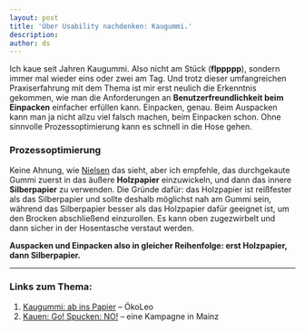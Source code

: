 ```yaml
---
layout: post
title: 'Über Usability nachdenken: Kaugummi.'
description:
author: ds
---
```



Ich kaue seit Jahren Kaugummi. Also nicht am Stück (**flppppp**), sondern immer mal wieder eins oder zwei am Tag. Und trotz dieser umfangreichen Praxiserfahrung mit dem Thema ist mir erst neulich die Erkenntnis gekommen, wie man die Anforderungen an **Benutzerfreundlichkeit beim Einpacken** einfacher erfüllen kann. Einpacken, genau. Beim Auspacken kann man ja nicht allzu viel falsch machen, beim Einpacken schon. Ohne sinnvolle Prozessoptimierung kann es schnell in die Hose gehen.

### Prozessoptimierung

Keine Ahnung, wie [Nielsen](http://www.useit.com) das sieht, aber ich empfehle, das durchgekaute Gummi zuerst in das äußere **Holzpapier** einzuwickeln, und dann das innere **Silberpapier** zu verwenden. Die Gründe dafür: das Holzpapier ist reißfester als das Silberpapier und sollte deshalb möglichst nah am Gummi sein, während das Silberpapier besser als das Holzpapier dafür geeignet ist, um den Brocken abschließend einzurollen. Es kann oben zugezwirbelt und dann sicher in der Hosentasche verstaut werden.

**Auspacken und Einpacken also in gleicher Reihenfolge: erst Holzpapier, dann Silberpapier.**

---

### Links zum Thema:

1. [Kaugummi: ab ins Papier](http://www.oekoleo.de/wsa/leo-wsa-38-kw-2007-kaugummi.htm) – ÖkoLeo
2. [Kauen: Go! Spucken: NO!](http://www.mainz.de/WGAPublisher/online/html/default/hthn-5tmh2m.de.html) – eine Kampagne in Mainz


